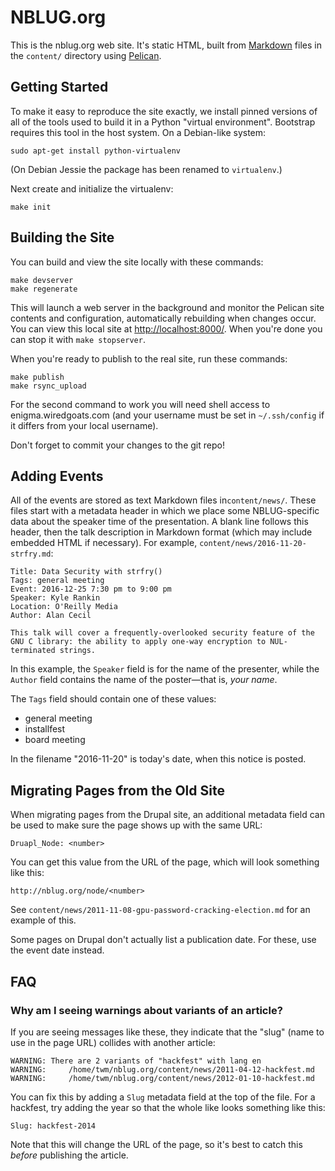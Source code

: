 # NBLUG.org

This is the nblug.org web site.
It's static HTML, built from [Markdown][markdown] files in the ``content/`` directory using [Pelican][pelican].

[markdown]: https://en.wikipedia.org/wiki/Markdown
[pelican]: http://docs.getpelican.com/

## Getting Started

To make it easy to reproduce the site exactly, we install pinned versions of all of the tools used to build it in a Python "virtual environment".
Bootstrap requires this tool in the host system.
On a Debian-like system:

    sudo apt-get install python-virtualenv

(On Debian Jessie the package has been renamed to ``virtualenv``.)

Next create and initialize the virtualenv:

    make init

## Building the Site

You can build and view the site locally with these commands:

    make devserver
    make regenerate

This will launch a web server in the background and monitor the Pelican site contents and configuration, automatically rebuilding when changes occur.
You can view this local site at <http://localhost:8000/>.
When you're done you can stop it with ``make stopserver``.

When you're ready to publish to the real site, run these commands:

    make publish
    make rsync_upload

For the second command to work you will need shell access to enigma.wiredgoats.com (and your username must be set in ``~/.ssh/config`` if it differs from your local username).

Don't forget to commit your changes to the git repo!

## Adding Events

All of the events are stored as text Markdown files in``content/news/``.
These files start with a metadata header in which we place some NBLUG-specific data about the speaker time of the presentation.
A blank line follows this header, then the talk description in Markdown format (which may include embedded HTML if necessary).
For example, ``content/news/2016-11-20-strfry.md``:

    Title: Data Security with strfry()
    Tags: general meeting
    Event: 2016-12-25 7:30 pm to 9:00 pm
    Speaker: Kyle Rankin
    Location: O'Reilly Media
    Author: Alan Cecil

    This talk will cover a frequently-overlooked security feature of the GNU C library: the ability to apply one-way encryption to NUL-terminated strings.

In this example, the ``Speaker`` field is for the name of the presenter, while the ``Author`` field contains the name of the poster—that is, *your name*.

The ``Tags`` field should contain one of these values:

 * general meeting
 * installfest
 * board meeting

In the filename "2016-11-20" is today's date, when this notice is posted.

## Migrating Pages from the Old Site

When migrating pages from the Drupal site, an additional metadata field can be used to make sure the page shows up with the same URL:

    Druapl_Node: <number>

You can get this value from the URL of the page, which will look something like this:

    http://nblug.org/node/<number>

See ``content/news/2011-11-08-gpu-password-cracking-election.md`` for an example of this.

Some pages on Drupal don't actually list a publication date.
For these, use the event date instead.

## FAQ

### Why am I seeing warnings about variants of an article?

If you are seeing messages like these, they indicate that the "slug" (name to use in the page URL) collides with another article:

    WARNING: There are 2 variants of "hackfest" with lang en
    WARNING:     /home/twm/nblug.org/content/news/2011-04-12-hackfest.md
    WARNING:     /home/twm/nblug.org/content/news/2012-01-10-hackfest.md

You can fix this by adding a ``Slug`` metadata field at the top of the file.
For a hackfest, try adding the year so that the whole like looks something like this:

    Slug: hackfest-2014

Note that this will change the URL of the page, so it's best to catch this *before* publishing the article.

